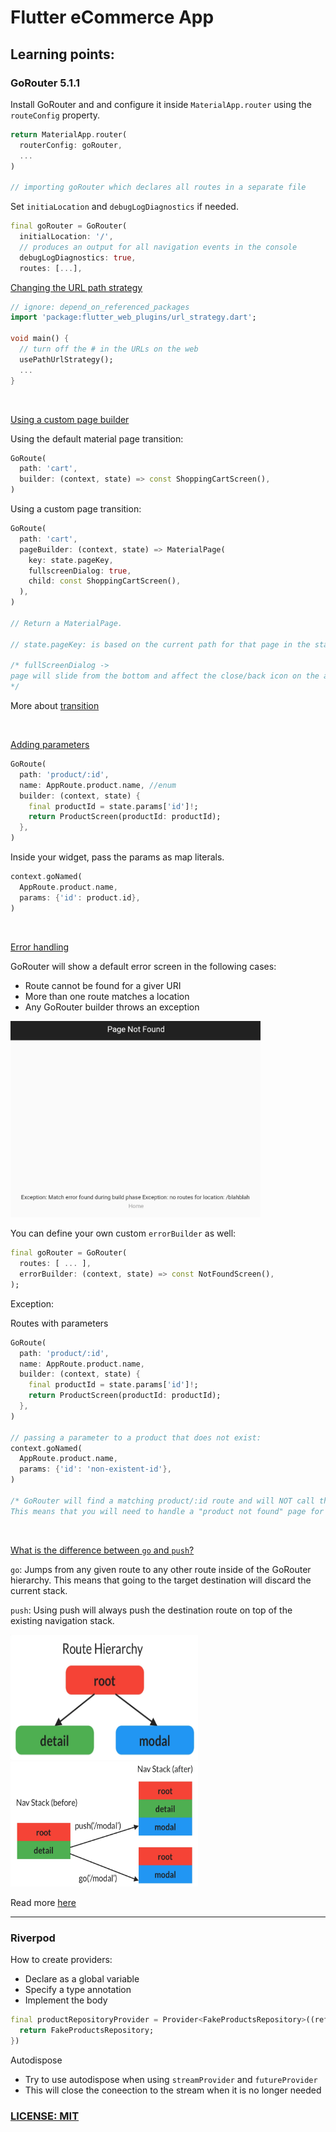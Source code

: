 # Flutter eCommerce App

## Learning points:

### GoRouter 5.1.1
Install GoRouter and and configure it inside `MaterialApp.router` using the `routeConfig` property.

``` Dart
return MaterialApp.router(
  routerConfig: goRouter,
  ...
)

// importing goRouter which declares all routes in a separate file
```

Set `initiaLocation` and `debugLogDiagnostics` if needed.

```dart
final goRouter = GoRouter(
  initialLocation: '/',
  // produces an output for all navigation events in the console
  debugLogDiagnostics: true,
  routes: [...],
```

<ins>Changing the URL path strategy</ins>
```dart
// ignore: depend_on_referenced_packages
import 'package:flutter_web_plugins/url_strategy.dart';

void main() {
  // turn off the # in the URLs on the web
  usePathUrlStrategy();
  ...
}
```
<br>

<ins>Using a custom page builder</ins>

Using the default material page transition:
```dart
GoRoute(
  path: 'cart',
  builder: (context, state) => const ShoppingCartScreen(),
)
```
Using a custom page transition:
```dart
GoRoute(
  path: 'cart',
  pageBuilder: (context, state) => MaterialPage(
    key: state.pageKey,
    fullscreenDialog: true,
    child: const ShoppingCartScreen(),
  ),
)

// Return a MaterialPage.

// state.pageKey: is based on the current path for that page in the stack of pages, so it will uniquely identify the page without having to hardcode a key or come up with one yourself

/* fullScreenDialog ->
page will slide from the bottom and affect the close/back icon on the appbar.
*/
```
More about [transition](https://docs.page/csells/go_router/transitions)

<br>

<ins>Adding parameters</ins>
```dart
GoRoute(
  path: 'product/:id',
  name: AppRoute.product.name, //enum
  builder: (context, state) {
    final productId = state.params['id']!;
    return ProductScreen(productId: productId);
  },
)
```

Inside your widget, pass the params as map literals.
```dart
context.goNamed(
  AppRoute.product.name,
  params: {'id': product.id},
)
```

<br>

<ins>Error handling</ins>

GoRouter will show a default error screen in the following cases:

- Route cannot be found for a giver URI
- More than one route matches a location
- Any GoRouter builder throws an exception

<img src="assets/goRouter_error.png" style="width: 400px" alt="default error page">

<br>

You can define your own custom `errorBuilder` as well:
```dart
final goRouter = GoRouter(
  routes: [ ... ],
  errorBuilder: (context, state) => const NotFoundScreen(),
);
```
Exception:

Routes with parameters
```dart
GoRoute(
  path: 'product/:id',
  name: AppRoute.product.name,
  builder: (context, state) {
    final productId = state.params['id']!;
    return ProductScreen(productId: productId);
  },
)

// passing a parameter to a product that does not exist:
context.goNamed(
  AppRoute.product.name,
  params: {'id': 'non-existent-id'},
)

/* GoRouter will find a matching product/:id route and will NOT call the errorBuilder.
This means that you will need to handle a "product not found" page for the ProductScreen.
```

<br>

<ins>What is the difference between `go` and `push`?</ins>

`go`: Jumps from any given route to any other route inside of the GoRouter hierarchy. This means that going to the target destination will discard the current stack.

`push`: Using push will always push the destination route on top of the existing navigation stack.

<img src="assets/goRouter_hierarchy.png" style="width: 300px; height: 200px" alt="goRouter hierarchy">
<img src="assets/goRouter_push_vs_go.png" style="width: 300px; height: 200px" alt="push vs go">

Read more [here]("https://codewithandrea.com/articles/flutter-navigation-gorouter-go-vs-push/")


<hr>


### Riverpod
How to create providers:

- Declare as a global variable
- Specify a type annotation
- Implement the body

``` Dart
final productRepositoryProvider = Provider<FakeProductsRepository>((ref) {
  return FakeProductsRepository;
})
```

Autodispose
- Try to use autodispose when using `streamProvider` and `futureProvider`
- This will close the coneection to the stream when it is no longer needed


### [LICENSE: MIT](../LICENSE.md)
